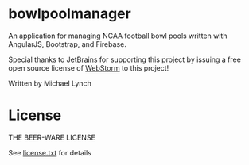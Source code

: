 bowlpoolmanager
===============

An application for managing NCAA football bowl pools written with AngularJS, Bootstrap, and Firebase.

Special thanks to [JetBrains](http://www.jetbrains.com) for supporting this project by issuing a free open source license of [WebStorm](http://www.jetbrains.com/webstorm/) to this project!

Written by Michael Lynch


# License

THE BEER-WARE LICENSE

See [license.txt](/license.txt) for details